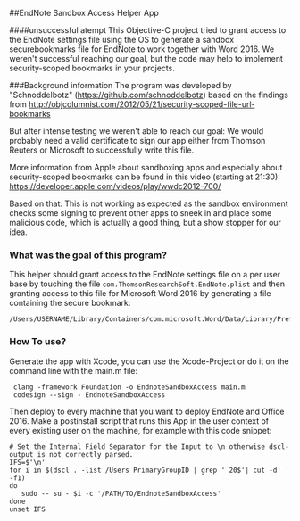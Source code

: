 ##EndNote Sandbox Access Helper App

####unsuccessful atempt
This Objective-C project tried to grant access to the EndNote settings file using the OS to generate a sandbox securebookmarks file for EndNote to work together with Word 2016. We weren't successful reaching our goal, but the code may help to implement security-scoped bookmarks in your projects.

###Background information
The program was developed by "Schnoddelbotz" (https://github.com/schnoddelbotz) based on the findings from
http://objcolumnist.com/2012/05/21/security-scoped-file-url-bookmarks

But after intense testing we weren't able to reach our goal: We would probably need a valid certificate to sign our app either from Thomson Reuters or Microsoft to successfully write this file.

More information from Apple about sandboxing apps and especially about security-scoped bookmarks can be found in this video (starting at 21:30): https://developer.apple.com/videos/play/wwdc2012-700/

Based on that: This is not working as expected as the sandbox environment checks some signing to prevent other apps to sneek in and place some malicious code, which is actually a good thing, but a show stopper for our idea.


### What was the goal of this program?
This helper should grant access to the EndNote settings file on a per user base by touching the file `com.ThomsonResearchSoft.EndNote.plist` and then granting access to this file for Microsoft Word 2016 by generating a file containing the secure bookmark:

```
/Users/USERNAME/Library/Containers/com.microsoft.Word/Data/Library/Preferences/com.ThomsonResearchSoft.EndNote.securebookmarks.plist
````


### How To use?
Generate the app with Xcode, you can use the Xcode-Project or do it on the command line with the main.m file:

```
 clang -framework Foundation -o EndnoteSandboxAccess main.m
 codesign --sign - EndnoteSandboxAccess
```

Then deploy to every machine that you want to deploy EndNote and Office 2016. Make a postinstall script that runs this App in the user context of every existing user on the machine, for example with this code snippet:

```
# Set the Internal Field Separator for the Input to \n otherwise dscl-output is not correctly parsed.
IFS=$'\n'
for i in $(dscl . -list /Users PrimaryGroupID | grep ' 20$'| cut -d' ' -f1)
do
   sudo -- su - $i -c '/PATH/TO/EndnoteSandboxAccess'
done
unset IFS
```
